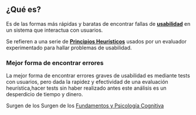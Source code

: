 ## ¿Qué es?
Es de las formas más rápidas y baratas de encontrar fallas de **[usabilidad](Usabilidad)** en un sistema que interactua con usuarios.

Se refieren a una serie de **[Principios Heurísticos](Principios.md)** usados por un evaluador experimentado para hallar problemas de usabilidad.

### Mejor forma de encontrar errores
La mejor forma de encontrar errores graves de usabilidad es mediante tests con usuarios, pero dada la rapidez y efectividad de una evaluación heurística,hacer tests sin haber realizado antes este análisis es un desperdicio de tiempo y dinero.

Surgen de los Surgen de los [Fundamentos y Psicología Cognitiva](Fundamentos_y_Psicologia_Cognitiva.md)
